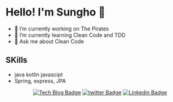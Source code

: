 Hello! I'm Sungho :wave:
===========


 - 🔭 I’m currently working on The Pirates
 - :book: I’m currently learning Clean Code and TDD
 - 💬 Ask me about Clean Code

## SKills
 - java kotlin javascipt 
 - Spring, express, JPA


<div align=center>     
 
[![Tech Blog Badge](http://img.shields.io/badge/-Tech%20blog-black?style=flat-square&logo=github)](http://star-ho.github.io) [![twitter Badge](https://img.shields.io/badge/twitter-1DA1F2?logo=twitter&logoColor=white)](http://twitter.com/@starho20) [![Linkedin Badge](https://img.shields.io/badge/LinkedIn-1DA1F2?logo=LinkedIn&logoColor=white)](https://www.linkedin.com/in/starho/0)
 
</div>

